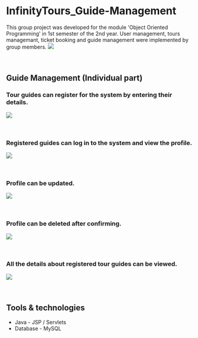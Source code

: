 # InfinityTours_Guide-Management
This group project was developed for the module 'Object Oriented Programming' in 1st semester of the 2nd year. User management, tours managemant, ticket booking and guide management were implemented by group members.
![](images/.png)
<br/><br/><br/>

## Guide Management (Individual part)

### Tour guides can register for the system by entering their details.
![](images/.png)
<br/><br/><br/>

### Registered guides can log in to the system and view the profile.
![](images/.png)
<br/><br/><br/>

### Profile can be updated.
![](images/.png)
<br/><br/><br/>

### Profile can be deleted after confirming.
![](images/.png)
<br/><br/><br/>

### All the details about registered tour guides can be viewed.
![](images/.png)
<br/><br/><br/>

## Tools & technologies
- Java - JSP / Servlets
- Database - MySQL
